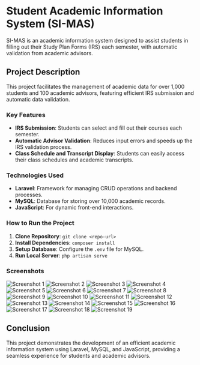 # Student Academic Information System (SI-MAS)

SI-MAS is an academic information system designed to assist students in filling out their Study Plan Forms (IRS) each semester, with automatic validation from academic advisors.

## Project Description
This project facilitates the management of academic data for over 1,000 students and 100 academic advisors, featuring efficient IRS submission and automatic data validation.

### Key Features
- **IRS Submission**: Students can select and fill out their courses each semester.
- **Automatic Advisor Validation**: Reduces input errors and speeds up the IRS validation process.
- **Class Schedule and Transcript Display**: Students can easily access their class schedules and academic transcripts.

### Technologies Used
- **Laravel**: Framework for managing CRUD operations and backend processes.
- **MySQL**: Database for storing over 10,000 academic records.
- **JavaScript**: For dynamic front-end interactions.

### How to Run the Project
1. **Clone Repository**: `git clone <repo-url>`
2. **Install Dependencies**: `composer install`
3. **Setup Database**: Configure the `.env` file for MySQL.
4. **Run Local Server**: `php artisan serve`

### Screenshots
![Screenshot 1](images/Picture14.png)
![Screenshot 2](images/Picture.png)
![Screenshot 3](images/Picture1.png)
![Screenshot 4](images/Picture2.png)
![Screenshot 5](images/Picture3.png)
![Screenshot 6](images/Picture4.png)
![Screenshot 7](images/Picture5.png)
![Screenshot 8](images/Picture6.png)
![Screenshot 9](images/Picture7.png)
![Screenshot 10](images/Picture8.png)
![Screenshot 11](images/Picture9.png)
![Screenshot 12](images/Picture10.png)
![Screenshot 13](images/Picture13.png)
![Screenshot 14](images/Picture11.png)
![Screenshot 15](images/Picture12.png)
![Screenshot 16](images/Picture15.png)
![Screenshot 17](images/Picture16.png)
![Screenshot 18](images/Picture17.png)
![Screenshot 19](images/Picture18.png)

## Conclusion
This project demonstrates the development of an efficient academic information system using Laravel, MySQL, and JavaScript, providing a seamless experience for students and academic advisors.

